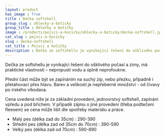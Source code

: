 ```yaml
---
layout: product
has_image : True
title : Dečka softshell
group_slug : oblecky-a-boticky
group_title : Oblečky a botičky
image : /products/pejsci-a-kocicky/oblecky-a-boticky/decka-softshell.jpg
cat_slug : pejsci-a-kocicky
slug : decka-softshell
cat_title : Pejsci a kočičky
description : Dečka ze softshellu je vynikající řešení do ošklivého počasí a zimy, má praktické vlastnosti – nepropustí vodu a úplně neprofoukne.
---
```


Dečka ze softshellu je vynikající řešení do ošklivého počasí a zimy, má praktické vlastnosti – nepropustí vodu a úplně neprofoukne.

Přední část může být se zapínáním na suchý zip, nebo přezku, případně i přetahovací přes hlavu. Barev a velikostí je nepřeberné množství - od čivavy po irského vlkodava.

Cena uvedená níže je za základní provedení, jednovrstvý softshell, zapínání vpředu a pod břichem. V případě zájmu o jiné provedení (třeba podtečení fleesem) se cena může lišit dle spotřeby materiálu a práce.

 - Malý pes (délka zad do 35cm) : 290-390
 - Střední pes (délka zad od 35cm do 70cm) : 390-590
 - Velký pes (délka zad od 70cm) : 590-890

